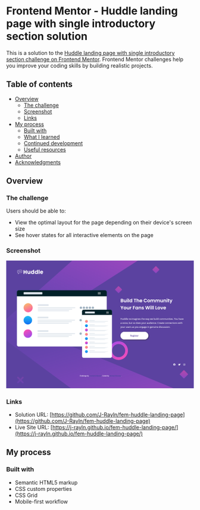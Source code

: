 # Frontend Mentor - Huddle landing page with single introductory section solution

This is a solution to the [Huddle landing page with single introductory section challenge on Frontend Mentor](https://www.frontendmentor.io/challenges/huddle-landing-page-with-a-single-introductory-section-B_2Wvxgi0). Frontend Mentor challenges help you improve your coding skills by building realistic projects. 

## Table of contents

- [Overview](#overview)
  - [The challenge](#the-challenge)
  - [Screenshot](#screenshot)
  - [Links](#links)
- [My process](#my-process)
  - [Built with](#built-with)
  - [What I learned](#what-i-learned)
  - [Continued development](#continued-development)
  - [Useful resources](#useful-resources)
- [Author](#author)
- [Acknowledgments](#acknowledgments)

## Overview

### The challenge

Users should be able to:

- View the optimal layout for the page depending on their device's screen size
- See hover states for all interactive elements on the page

### Screenshot

![](./screenshot.png)

### Links

- Solution URL: [https://github.com/J-Rayln/fem-huddle-landing-page](https://github.com/J-Rayln/fem-huddle-landing-page)
- Live Site URL: [https://j-rayln.github.io/fem-huddle-landing-page/](https://j-rayln.github.io/fem-huddle-landing-page/)

## My process

### Built with

- Semantic HTML5 markup
- CSS custom properties
- CSS Grid
- Mobile-first workflow
